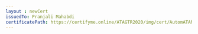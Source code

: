 ```yaml
--- 
layout : newCert 
issuedTo: Pranjali Mahabdi 
certificatePath: https://certifyme.online/ATAGTR2020/img/cert/AutomATAhon/PranjaliMahabdi_195a8.png
--- 
```

